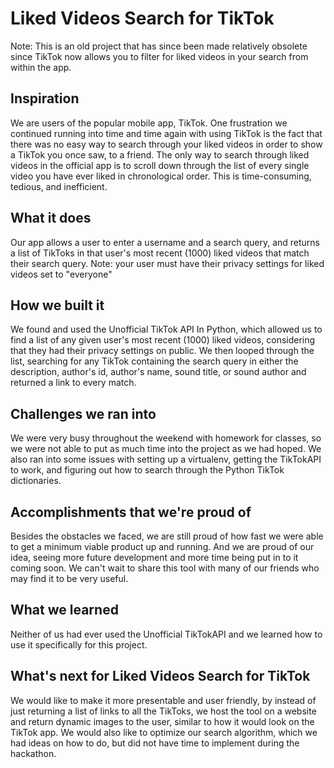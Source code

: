 # Liked Videos Search for TikTok

Note: This is an old project that has since been made relatively obsolete since TikTok now allows you to filter for liked videos in your search from within the app.

## Inspiration
We are users of the popular mobile app, TikTok. One frustration we continued running into time and time again with using TikTok is the fact that there was no easy way to search through your liked videos in order to show a TikTok you once saw, to a friend. The only way to search through liked videos in the official app is to scroll down through the list of every single video you have ever liked in chronological order. This is time-consuming, tedious, and inefficient.

## What it does
Our app allows a user to enter a username and a search query, and returns a list of TikToks in that user's most recent (1000) liked videos that match their search query. Note: your user must have their privacy settings for liked videos set to "everyone"

## How we built it
We found and used the Unofficial TikTok API In Python, which allowed us to find a list of any given user's most recent (1000) liked videos, considering that they had their privacy settings on public. We then looped through the list, searching for any TikTok containing the search query in either the description, author's id, author's name, sound title, or sound author and returned a link to every match.

## Challenges we ran into
We were very busy throughout the weekend with homework for classes, so we were not able to put as much time into the project as we had hoped. We also ran into some issues with setting up a virtualenv, getting the TikTokAPI to work, and figuring out how to search through the Python TikTok dictionaries.

## Accomplishments that we're proud of
Besides the obstacles we faced, we are still proud of how fast we were able to get a minimum viable product up and running. And we are proud of our idea, seeing more future development and more time being put in to it coming soon. We can't wait to share this tool with many of our friends who may find it to be very useful.

## What we learned
Neither of us had ever used the Unofficial TikTokAPI and we learned how to use it specifically for this project.

## What's next for Liked Videos Search for TikTok
We would like to make it more presentable and user friendly, by instead of just returning a list of links to all the TikToks, we host the tool on a website and return dynamic images to the user, similar to how it would look on the TikTok app. We would also like to optimize our search algorithm, which we had ideas on how to do, but did not have time to implement during the hackathon.
